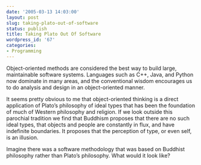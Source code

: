 ```yaml
---
date: '2005-03-13 14:03:00'
layout: post
slug: taking-plato-out-of-software
status: publish
title: Taking Plato Out Of Software
wordpress_id: '67'
categories:
- Programming
---
```


Object-oriented methods are considered the best way to build large, maintainable software systems.  Languages such as C++, Java, and Python now dominate in many areas, and the conventional wisdom encourages us to do analysis and design in an object-oriented manner.

It seems pretty obvious to me that object-oriented thinking is a direct application of Plato’s philosophy of ideal types that has been the foundation of much of Western philosophy and religion. If we look outside this parochial tradition we find that Buddhism proposes that there are no such ideal types, that objects and people are constantly in flux, and have indefinite boundaries.  It proposes that the perception of type, or even self, is an illusion.

Imagine there was a software methodology that was based on Buddhist philosophy rather than Plato’s philosophy.  What would it look like?
